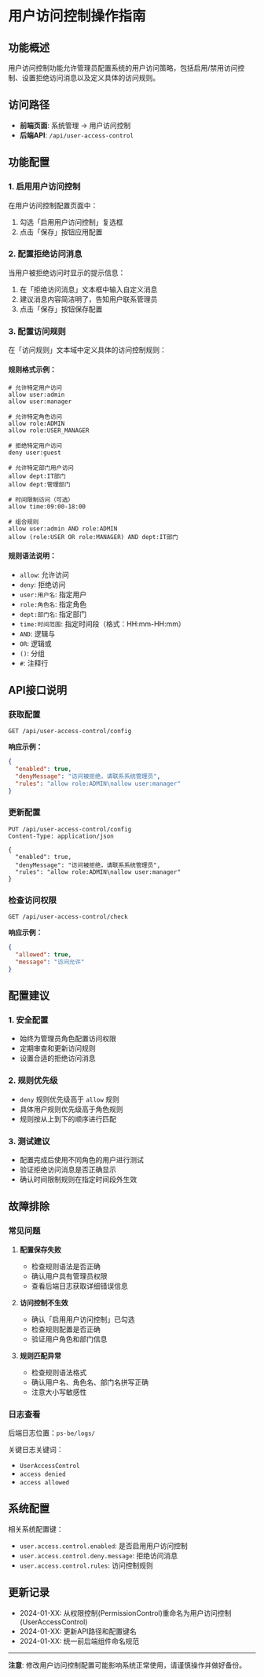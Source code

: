 # 用户访问控制操作指南

## 功能概述

用户访问控制功能允许管理员配置系统的用户访问策略，包括启用/禁用访问控制、设置拒绝访问消息以及定义具体的访问规则。

## 访问路径

- **前端页面**: 系统管理 → 用户访问控制
- **后端API**: `/api/user-access-control`

## 功能配置

### 1. 启用用户访问控制

在用户访问控制配置页面中：

1. 勾选「启用用户访问控制」复选框
2. 点击「保存」按钮应用配置

### 2. 配置拒绝访问消息

当用户被拒绝访问时显示的提示信息：

1. 在「拒绝访问消息」文本框中输入自定义消息
2. 建议消息内容简洁明了，告知用户联系管理员
3. 点击「保存」按钮保存配置

### 3. 配置访问规则

在「访问规则」文本域中定义具体的访问控制规则：

#### 规则格式示例：

```
# 允许特定用户访问
allow user:admin
allow user:manager

# 允许特定角色访问
allow role:ADMIN
allow role:USER_MANAGER

# 拒绝特定用户访问
deny user:guest

# 允许特定部门用户访问
allow dept:IT部门
allow dept:管理部门

# 时间限制访问（可选）
allow time:09:00-18:00

# 组合规则
allow user:admin AND role:ADMIN
allow (role:USER OR role:MANAGER) AND dept:IT部门
```

#### 规则语法说明：

- `allow`: 允许访问
- `deny`: 拒绝访问
- `user:用户名`: 指定用户
- `role:角色名`: 指定角色
- `dept:部门名`: 指定部门
- `time:时间范围`: 指定时间段（格式：HH:mm-HH:mm）
- `AND`: 逻辑与
- `OR`: 逻辑或
- `()`: 分组
- `#`: 注释行

## API接口说明

### 获取配置

```http
GET /api/user-access-control/config
```

**响应示例：**
```json
{
  "enabled": true,
  "denyMessage": "访问被拒绝，请联系系统管理员",
  "rules": "allow role:ADMIN\nallow user:manager"
}
```

### 更新配置

```http
PUT /api/user-access-control/config
Content-Type: application/json

{
  "enabled": true,
  "denyMessage": "访问被拒绝，请联系系统管理员",
  "rules": "allow role:ADMIN\nallow user:manager"
}
```

### 检查访问权限

```http
GET /api/user-access-control/check
```

**响应示例：**
```json
{
  "allowed": true,
  "message": "访问允许"
}
```

## 配置建议

### 1. 安全配置

- 始终为管理员角色配置访问权限
- 定期审查和更新访问规则
- 设置合适的拒绝访问消息

### 2. 规则优先级

- `deny` 规则优先级高于 `allow` 规则
- 具体用户规则优先级高于角色规则
- 规则按从上到下的顺序进行匹配

### 3. 测试建议

- 配置完成后使用不同角色的用户进行测试
- 验证拒绝访问消息是否正确显示
- 确认时间限制规则在指定时间段外生效

## 故障排除

### 常见问题

1. **配置保存失败**
   - 检查规则语法是否正确
   - 确认用户具有管理员权限
   - 查看后端日志获取详细错误信息

2. **访问控制不生效**
   - 确认「启用用户访问控制」已勾选
   - 检查规则配置是否正确
   - 验证用户角色和部门信息

3. **规则匹配异常**
   - 检查规则语法格式
   - 确认用户名、角色名、部门名拼写正确
   - 注意大小写敏感性

### 日志查看

后端日志位置：`ps-be/logs/`

关键日志关键词：
- `UserAccessControl`
- `access denied`
- `access allowed`

## 系统配置

相关系统配置键：

- `user.access.control.enabled`: 是否启用用户访问控制
- `user.access.control.deny.message`: 拒绝访问消息
- `user.access.control.rules`: 访问控制规则

## 更新记录

- 2024-01-XX: 从权限控制(PermissionControl)重命名为用户访问控制(UserAccessControl)
- 2024-01-XX: 更新API路径和配置键名
- 2024-01-XX: 统一前后端组件命名规范

---

**注意**: 修改用户访问控制配置可能影响系统正常使用，请谨慎操作并做好备份。